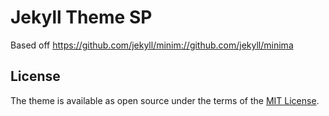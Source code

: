 # Jekyll Theme SP

Based off https://github.com/jekyll/minim://github.com/jekyll/minima

## License

The theme is available as open source under the terms of the [MIT License](LICENSE.md).
